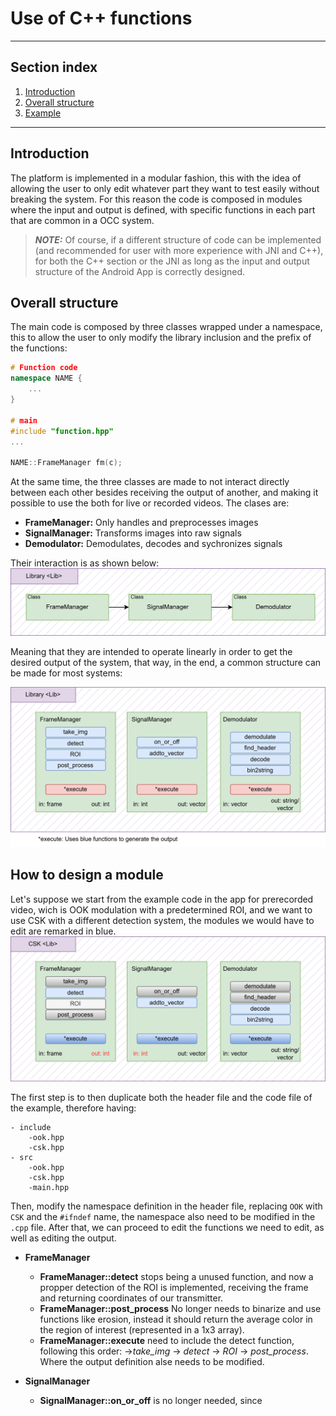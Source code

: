 # Use of C++ functions
***
## Section index
1. [Introduction](#introduction)
2. [Overall structure](#overall-structure)
3. [Example](#how-to-design-a-module)
***
## Introduction
The platform is implemented in a modular fashion, this with the idea of allowing the user to only edit whatever part they want to test easily without breaking the system. For this reason the code is composed in modules where the input and output is defined, with specific functions in each part that are common in a OCC system. 

> **_NOTE:_** 
Of course, if a different structure of code can be implemented (and recommended for user with more experience with JNI and C++), for both the C++ section or the JNI as long as the input and output structure of the Android App is correctly designed.

## Overall structure
The main code is composed by three classes wrapped under a namespace, this to allow the user to only modify the library inclusion and the prefix of the functions:
```cpp
# Function code
namespace NAME {
    ...
}

# main
#include "function.hpp"
...

NAME::FrameManager fm(c);
```
At the same time, the three classes are made to not interact directly between each other besides receiving the output of another, and making it possible to use the both for live or recorded videos. The clases are:

* **FrameManager:** Only handles and preprocesses images
* **SignalManager:** Transforms images into raw signals
* **Demodulator:** Demodulates, decodes and sychronizes signals

Their interaction is as shown below:
![Graphical diagram of the three classes](img/simplethree.png "Library basic classes")

Meaning that they are intended to operate linearly in order to get the desired output of the system, that way, in the end, a common structure can be made for most systems:

![Graphical diagram of the three classes](img/allthree.png "Library basic classes")


## How to design a module 
Let's suppose we start from the example code in the app for prerecorded video, wich is OOK modulation with a predetermined ROI, and we want to use CSK with a different detection system, the modules we would have to edit are remarked in blue.
![Graphical diagram of the three classes](img/csk.png "Library basic classes")

The first step is to then duplicate both the header file and the code file of the example, therefore having:
```
- include
    -ook.hpp
    -csk.hpp
- src
    -ook.hpp
    -csk.hpp
    -main.hpp
```
Then, modify the namespace definition in the header file, replacing `OOK` with `CSK` and the `#ifndef` name, the namespace also need to be modified in the `.cpp` file. After that, we can proceed to edit the functions we need to edit, as well as editing the output.

* **FrameManager**
    * **FrameManager::detect** stops being a unused function, and now a propper detection of the ROI is implemented, receiving the frame and returning coordinates of our transmitter.
    * **FrameManager::post_process** No longer needs to binarize and use functions like erosion, instead it should return the average color in the region of interest (represented in a 1x3 array).
    * **FrameManager::execute** need to include the detect function, following this order: &#8594;_take_img_ &#8594; _detect_ &#8594; _ROI_ &#8594; _post_process_. Where the output definition alse needs to be modified.

* **SignalManager**
    * **SignalManager::on_or_off** is no longer needed, since 

